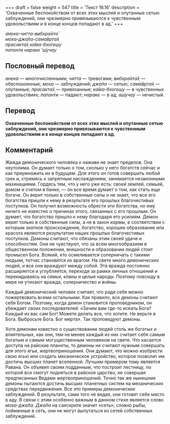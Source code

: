 +++
draft = false
weight = 547
title = 'Текст 16.16'
description = 'Охваченные беспокойством от всех этих мыслей и опутанные сетью заблуждений, они чрезмерно привязываются к чувственным удовольствиям и в конце концов попадают в ад.'
+++

_анека-читта-вибхра̄нта̄  
моха-джа̄ла-сама̄вр̣та̄х̣  
прасакта̄х̣ ка̄ма-бхогешу  
патанти нараке ’ш́учау_

## Пословный перевод

_анека_ — многочисленными; _читта_ — тревогами; _вибхра̄нта̄х̣_ — обеспокоенные; _моха_ — заблуждений; _джа̄ла_ — сетью; _сама̄вр̣та̄х̣_ — опутанные; _прасакта̄х̣_ — привязанные; _ка̄ма_\-_бхогешу_ — в чувственных удовольствиях; _патанти_ — падают; _нараке_ — в ад; _аш́учау_ — нечистый.

## Перевод

**Охваченные беспокойством от всех этих мыслей и опутанные сетью заблуждений, они чрезмерно привязываются к чувственным удовольствиям и в конце концов попадают в ад.**

## Комментарий

Жажда демонического человека к наживе не знает пределов. Она неутолима. Он думает только о том, сколько у него богатств сейчас и как приумножить их в будущем. Для этого он готов совершить любой грех и, стремясь к запретным наслаждениям, занимается незаконными махинациями. Гордясь тем, что у него уже есть: своей землей, семьей, домом и счетом в банке, — он все время думает о том, как стать еще богаче. Он верит только в собственные силы и не знает, что все его богатства пришли к нему в результате его прошлых благочестивых поступков. Он получил возможность обрести эти богатства, но ему ничего не известно о причинах этого, связанных с его прошлым. Он думает, что богатство пришло к нему благодаря его усилиям. Демон верит только в собственные силы, а не в закон _кармы,_ в соответствии с которым знатное происхождение, богатство, хорошее образование или красота являются результатом наших прошлых благочестивых поступков. Демоны считают, что обязаны этим своей удаче и способностям. Они не чувствуют, что за всем многообразием в общественном положении, внешности и образовании людей стоит промысел Бога. Всякий, кто осмеливается соперничать с такими людьми, тотчас становится их врагом. На свете много демонических людей, и все они враждуют между собой. Эта вражда постоянно расширяется и углубляется, переходя за рамки личных отношений и перекидываясь на семьи, кланы и целые народы. Поэтому повсюду в мире не утихают вражда, соперничество и войны.

Каждый демонический человек считает, что ради себя можно пожертвовать всеми остальными. Как правило, все демоны считают себя Богом. Поэтому, когда демон становится проповедником, он убеждает своих последователей: «Зачем вам где-то искать Бога? Каждый из вас сам Бог! Можете делать все, что хотите. Не верьте в Бога. Выбросьте Бога. Бог мертв». Так проповедуют демоны.

Хотя демонам известно о существовании людей столь же богатых и влиятельных, как они, тем не менее каждый из них считает себя самым богатым и самым могущественным человеком на свете. Что касается доступа на райские планеты, то демоны не считают нужным совершать для этого _ягьи,_ жертвоприношения. Они думают, что можно изобрести свою _ягью_ или создать механическое устройство, которое позволит им достичь высших планет вселенной. Лучшим примером тому является Равана. Он объявил своим подданным, что построит лестницу, по которой все смогут подняться в райское царство, не совершая предписанных Ведами жертвоприношений. Точно так же нынешние демоны пытаются достичь высших планетных систем на механических средствах передвижения. Все это примеры демонических заблуждений. В результате, сами того не ведая, они готовят себе место в аду. В связи с этим особенно важным в данном стихе является слово _моха-джа̄ла_. _Джа̄ла_ на санскрите значит «сеть»; словно рыбы, пойманные в сеть, они не могут выпутаться из сетей собственных заблуждений.

